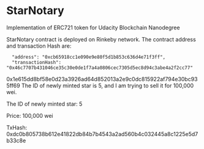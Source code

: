 # StarNotary
Implementation of ERC721 token for Udacity Blockchain Nanodegree

StarNotary contract is deployed on Rinkeby network.
The contract address and transaction Hash are: 

      "address": "0xcb65918cc1e090e9e80f5d1b853c636d4e71f3ff",
      "transactionHash": "0x46c7707b431046ce35c30e0de1f7a4a0806cec7305d5ec8d94c3abe4a2f2cc77"
0x1e615dd8bf58e0d23a3926ad64d852013a2e9c0dc815922af794e30bc935ff69
The ID of newly minted star is 5, and I am trying to sell it for 100,000 wei.

The ID of newly minted star: 5

Price:                       100,000 wei

TxHash:                      0xdc0b805738b612e41822db84b7b4543a2ad560b4c032445a8c1225e5d7b33c8e
